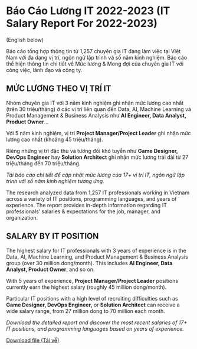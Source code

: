 # Báo Cáo Lương IT 2022-2023 (IT Salary Report For 2022-2023)

(English below)

Báo cáo tổng hợp thông tin từ 1,257 chuyên gia IT đang làm việc tại Việt Nam với đa dạng vị trí, ngôn ngữ lập trình và số năm kinh nghiệm. Báo cáo thể hiện thông tin chi tiết về Mức lương & Mong đợi của chuyên gia IT với công việc, lãnh đạo và công ty.

## **MỨC LƯƠNG THEO VỊ TRÍ IT**

Nhóm chuyên gia IT với 3 năm kinh nghiệm ghi nhận mức lương cao nhất (trên 30 triệu/tháng) ở các vị trí liên quan đến Data, AI, Machine Learning và Product Management & Business Analysis như **AI Engineer, Data Analyst, Product Owner**…

Với 5 năm kinh nghiệm, vị trí **Project Manager/Project Leader** ghi nhận mức lương cao nhất (khoảng 45 triệu/tháng).

Riêng những vị trí đặc thù và tương đối khó tuyển như **Game Designer, DevOps Engineer** hay **Solution Architect** ghi nhận mức lương trải dài từ 27 triệu/tháng đến 70 triệu/tháng.

*Tải báo cáo chi tiết để cập nhật mức lương của 17+ vị trí IT, ngôn ngữ lập trình với số năm kinh nghiệm tương ứng.*

The research analyzed data from 1,257 IT professionals working in Vietnam across a variety of IT positions, programming languages, and years of experience. The report provides in-depth information regarding IT professionals’ salaries & expectations for the job, manager, and organization.

## **SALARY BY IT POSITION**

The highest salary for IT professionals with 3 years of experience is in the Data, AI, Machine Learning, and Product Management & Business Analysis group (over 30 million dong/month). This includes **AI Engineer, Data Analyst, Product Owner**, and so on.

With 5 years of experience, **Project Manager/Project Leader** positions currently earn the highest salary (roughly 45 million dong/month).

Particular IT positions with a high level of recruiting difficulties such as **Game Designer, DevOps Engineer,** or **Solution Architect** can receive a wide salary range, from 27 million dong to 70 million each month.

*Download the detailed report and discover the most recent salaries of 17+ IT positions, and programming languages based on years of experience.*

[Download file (Tải về)](https://cdn.discordapp.com/attachments/861209151202918460/1059021220198236221/npckt6tqdqclmy1yn-s1vnp59qqw2hj9ncy4jg-itviec_bao_cao_luong_it_2022_2023-vn.pdf)